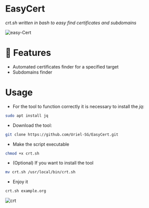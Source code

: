# EasyCert
*crt.sh written in bash to easy find certificates and subdomains*

![easy-Cert](https://github.com/user-attachments/assets/2f21f95b-e75f-440e-9e71-dd7858312790)

# 🎯 Features
- Automated certificates finder for a specified target
- Subdomains finder

# Usage

- For the tool to function correctly it is necessary to install the *jq*:
```bash
sudo apt install jq
```
- Download the tool:
```bash
git clone https://github.com/Uriel-SG/EasyCert.git
```
- Make the script executable
```bash
chmod +x crt.sh
```
- (Optional) If you want to install the tool
```bash
mv crt.sh /usr/local/bin/crt.sh
```
- Enjoy it
```bash
crt.sh example.org 
```

![crt](https://github.com/user-attachments/assets/3aea4499-d194-40ee-8820-5e1174f194de)
